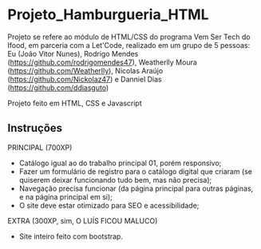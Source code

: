 # Projeto_Hamburgueria_HTML

Projeto se refere ao módulo de HTML/CSS do programa Vem Ser Tech do Ifood, em parceria com a Let'Code, realizado em um grupo de 5 pessoas: Eu (João Vitor Nunes), Rodrigo Mendes (https://github.com/rodrigomendes47), Weatherlly Moura (https://github.com/Weatherlly), Nicolas Araújo (https://github.com/Nickolaz47) e Danniel Dias (https://github.com/ddiasguto)

Projeto feito em HTML, CSS e Javascript

## Instruções

PRINCIPAL (700XP)
- Catálogo igual ao do trabalho principal 01, porém responsivo;
- Fazer um formulário de registro para o catálogo digital que criaram (se quiserem deixar funcionando tudo bem, mas não precisa);
- Navegação precisa funcionar (da página principal para outras páginas, e na página principal em si);
- O site deve estar otimizado para SEO e acessibilidade;

EXTRA (300XP, sim, O LUÍS FICOU MALUCO)
- Site inteiro feito com bootstrap.
